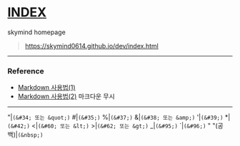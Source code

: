 # [INDEX](https://skymind0614.github.io/dev/index.html)
skymind homepage
>https://skymind0614.github.io/dev/index.html

---
### Reference
- [Markdown 사용법(1)](https://gist.github.com/ihoneymon/652be052a0727ad59601)
- [Markdown 사용법(2)](https://simhyejin.github.io/2016/06/30/Markdown-syntax/)
마크다운 무시
------------
&#34;|`(&#34; 또는 &quot;)`
&#35;|`(&#35;)`
&#37;|`(&#37;)`
&#38;|`(&#38; 또는 &amp;)`
&#39;|`(&#39;)`
&#42;|`(&#42;)`
&#60;|`(&#60; 또는 &lt;)`
&#62;|`(&#62; 또는 &gt;)`
&#95;|`(&#95;)`
&#96;|`(&#96;)`
" "(공백)|`(&nbsp;)`
